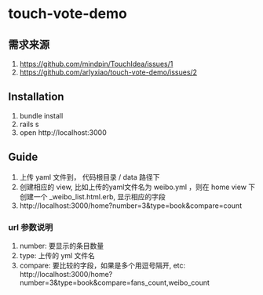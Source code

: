 # touch-vote-demo

## 需求来源
1. https://github.com/mindpin/TouchIdea/issues/1
2. https://github.com/arlyxiao/touch-vote-demo/issues/2





## Installation

1. bundle install
2. rails s
3. open http://localhost:3000


## Guide
1. 上传 yaml 文件到， 代码根目录 / data 路径下
2. 创建相应的 view, 比如上传的yaml文件名为 weibo.yml ，则在 home view 下创建一个 _weibo_list.html.erb, 显示相应的字段
3. http://localhost:3000/home?number=3&type=book&compare=count

### url 参数说明
1. number: 要显示的条目数量
2. type: 上传的 yml 文件名
3. compare: 要比较的字段，如果是多个用逗号隔开, etc: http://localhost:3000/home?number=3&type=book&compare=fans_count,weibo_count